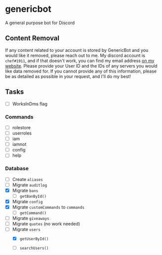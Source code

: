 # genericbot
A general purpose bot for Discord

## Content Removal
If any content related to your account is stored by GenericBot and you would like it removed, please reach out to me. My discord account is `chef#1911`, and if that doesn't work, you can find my email address [on my website](https://galenguyer.com/contact). Please provide your User ID and the IDs of any servers you would like data removed for. If you cannot provide any of this information, please be as detailed as possible in your request, and I'll do my best!

## Tasks
- [ ] WorksInDms flag

### Commands
- [ ] rolestore
- [ ] userroles
- [ ] iam
- [ ] iamnot
- [ ] config
- [ ] help

### Database
- [ ] Create `aliases`
- [ ] Migrate `auditlog`
- [x] Migrate `bans`
  - [ ] `getBanById()`
- [x] Migrate `config`
- [x] Migrate `customCommands` to `commands`
  - [ ] `getCommand()`
- [ ] Migrate `giveaways`
- [ ] Migrate `quotes` (no work needed)
- [ ] Migrate `users`
  - [x] `getUserById()`
  - [ ] `searchUsers()`

